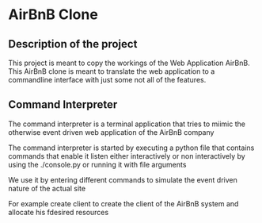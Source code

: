 # AirBnB Clone

## Description of the project

This project is meant to copy the workings of the Web Application AirBnB. This AirBnB clone is meant to translate the web application to a commandline interface with just some not all of the features.

## Command Interpreter

The command interpreter is a terminal application that tries to miimic the otherwise event driven web application of the AirBnB company

The command interpreter is started by executing a python file that contains commands that enable it listen either interactively or non interactively by using the ./console.py or running it with file arguments

We use it by entering different commands to simulate the event driven nature of the actual site

For example create client to create the client of the AirBnB system and allocate his fdesired resources

